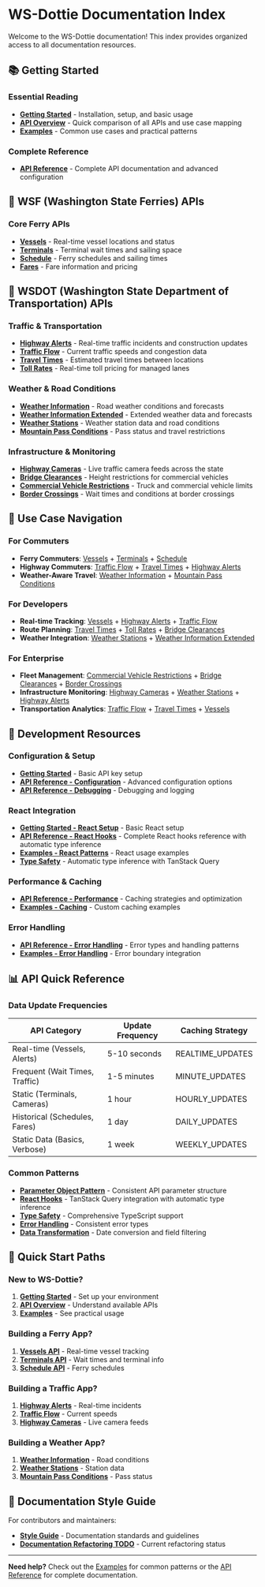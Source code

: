 # WS-Dottie Documentation Index

Welcome to the WS-Dottie documentation! This index provides organized access to all documentation resources.

## 📚 Getting Started

### Essential Reading
- **[Getting Started](./GETTING-STARTED.md)** - Installation, setup, and basic usage
- **[API Overview](./API-OVERVIEW.md)** - Quick comparison of all APIs and use case mapping
- **[Examples](./EXAMPLES.md)** - Common use cases and practical patterns

### Complete Reference
- **[API Reference](./API-REFERENCE.md)** - Complete API documentation and advanced configuration

## 🚢 WSF (Washington State Ferries) APIs

### Core Ferry APIs
- **[Vessels](./apis/wsf-vessels.md)** - Real-time vessel locations and status
- **[Terminals](./apis/wsf-terminals.md)** - Terminal wait times and sailing space
- **[Schedule](./apis/wsf-schedule.md)** - Ferry schedules and sailing times
- **[Fares](./apis/wsf-fares.md)** - Fare information and pricing

## 🚗 WSDOT (Washington State Department of Transportation) APIs

### Traffic & Transportation
- **[Highway Alerts](./apis/wsdot-highway-alerts.md)** - Real-time traffic incidents and construction updates
- **[Traffic Flow](./apis/wsdot-traffic-flow.md)** - Current traffic speeds and congestion data
- **[Travel Times](./apis/wsdot-travel-times.md)** - Estimated travel times between locations
- **[Toll Rates](./apis/wsdot-toll-rates.md)** - Real-time toll pricing for managed lanes

### Weather & Road Conditions
- **[Weather Information](./apis/wsdot-weather-information.md)** - Road weather conditions and forecasts
- **[Weather Information Extended](./apis/wsdot-weather-information-extended.md)** - Extended weather data and forecasts
- **[Weather Stations](./apis/wsdot-weather-stations.md)** - Weather station data and road conditions
- **[Mountain Pass Conditions](./apis/wsdot-mountain-pass-conditions.md)** - Pass status and travel restrictions

### Infrastructure & Monitoring
- **[Highway Cameras](./apis/wsdot-highway-cameras.md)** - Live traffic camera feeds across the state
- **[Bridge Clearances](./apis/wsdot-bridge-clearances.md)** - Height restrictions for commercial vehicles
- **[Commercial Vehicle Restrictions](./apis/wsdot-commercial-vehicle-restrictions.md)** - Truck and commercial vehicle limits
- **[Border Crossings](./apis/wsdot-border-crossings.md)** - Wait times and conditions at border crossings

## 🎯 Use Case Navigation

### For Commuters
- **Ferry Commuters**: [Vessels](./apis/wsf-vessels.md) + [Terminals](./apis/wsf-terminals.md) + [Schedule](./apis/wsf-schedule.md)
- **Highway Commuters**: [Traffic Flow](./apis/wsdot-traffic-flow.md) + [Travel Times](./apis/wsdot-travel-times.md) + [Highway Alerts](./apis/wsdot-highway-alerts.md)
- **Weather-Aware Travel**: [Weather Information](./apis/wsdot-weather-information.md) + [Mountain Pass Conditions](./apis/wsdot-mountain-pass-conditions.md)

### For Developers
- **Real-time Tracking**: [Vessels](./apis/wsf-vessels.md) + [Highway Alerts](./apis/wsdot-highway-alerts.md) + [Traffic Flow](./apis/wsdot-traffic-flow.md)
- **Route Planning**: [Travel Times](./apis/wsdot-travel-times.md) + [Toll Rates](./apis/wsdot-toll-rates.md) + [Bridge Clearances](./apis/wsdot-bridge-clearances.md)
- **Weather Integration**: [Weather Stations](./apis/wsdot-weather-stations.md) + [Weather Information Extended](./apis/wsdot-weather-information-extended.md)

### For Enterprise
- **Fleet Management**: [Commercial Vehicle Restrictions](./apis/wsdot-commercial-vehicle-restrictions.md) + [Bridge Clearances](./apis/wsdot-bridge-clearances.md) + [Border Crossings](./apis/wsdot-border-crossings.md)
- **Infrastructure Monitoring**: [Highway Cameras](./apis/wsdot-highway-cameras.md) + [Weather Stations](./apis/wsdot-weather-stations.md) + [Highway Alerts](./apis/wsdot-highway-alerts.md)
- **Transportation Analytics**: [Traffic Flow](./apis/wsdot-traffic-flow.md) + [Travel Times](./apis/wsdot-travel-times.md) + [Vessels](./apis/wsf-vessels.md)

## 🔧 Development Resources

### Configuration & Setup
- **[Getting Started](./GETTING-STARTED.md#configuration)** - Basic API key setup
- **[API Reference - Configuration](./API-REFERENCE.md#configuration)** - Advanced configuration options
- **[API Reference - Debugging](./API-REFERENCE.md#debugging-and-logging)** - Debugging and logging

### React Integration
- **[Getting Started - React Setup](./GETTING-STARTED.md#react-applications)** - Basic React setup
- **[API Reference - React Hooks](./API-REFERENCE.md#react-hooks)** - Complete React hooks reference with automatic type inference
- **[Examples - React Patterns](./EXAMPLES.md#react-application)** - React usage examples
- **[Type Safety](./API-REFERENCE.md#automatic-type-safety)** - Automatic type inference with TanStack Query

### Performance & Caching
- **[API Reference - Performance](./API-REFERENCE.md#performance--caching)** - Caching strategies and optimization
- **[Examples - Caching](./EXAMPLES.md#custom-caching-configuration)** - Custom caching examples

### Error Handling
- **[API Reference - Error Handling](./API-REFERENCE.md#error-handling)** - Error types and handling patterns
- **[Examples - Error Handling](./EXAMPLES.md#error-boundary-integration)** - Error boundary integration

## 📊 API Quick Reference

### Data Update Frequencies
| API Category | Update Frequency | Caching Strategy |
|--------------|------------------|------------------|
| Real-time (Vessels, Alerts) | 5-10 seconds | REALTIME_UPDATES |
| Frequent (Wait Times, Traffic) | 1-5 minutes | MINUTE_UPDATES |
| Static (Terminals, Cameras) | 1 hour | HOURLY_UPDATES |
| Historical (Schedules, Fares) | 1 day | DAILY_UPDATES |
| Static Data (Basics, Verbose) | 1 week | WEEKLY_UPDATES |

### Common Patterns
- **[Parameter Object Pattern](./API-REFERENCE.md#parameter-object-pattern)** - Consistent API parameter structure
- **[React Hooks](./API-REFERENCE.md#react-hooks)** - TanStack Query integration with automatic type inference
- **[Type Safety](./API-REFERENCE.md#strong-typing)** - Comprehensive TypeScript support
- **[Error Handling](./API-REFERENCE.md#error-handling)** - Consistent error types
- **[Data Transformation](./API-REFERENCE.md#data-transformation)** - Date conversion and field filtering

## 🚀 Quick Start Paths

### New to WS-Dottie?
1. **[Getting Started](./GETTING-STARTED.md)** - Set up your environment
2. **[API Overview](./API-OVERVIEW.md)** - Understand available APIs
3. **[Examples](./EXAMPLES.md)** - See practical usage

### Building a Ferry App?
1. **[Vessels API](./apis/wsf-vessels.md)** - Real-time vessel tracking
2. **[Terminals API](./apis/wsf-terminals.md)** - Wait times and terminal info
3. **[Schedule API](./apis/wsf-schedule.md)** - Ferry schedules

### Building a Traffic App?
1. **[Highway Alerts](./apis/wsdot-highway-alerts.md)** - Real-time incidents
2. **[Traffic Flow](./apis/wsdot-traffic-flow.md)** - Current speeds
3. **[Highway Cameras](./apis/wsdot-highway-cameras.md)** - Live camera feeds

### Building a Weather App?
1. **[Weather Information](./apis/wsdot-weather-information.md)** - Road conditions
2. **[Weather Stations](./apis/wsdot-weather-stations.md)** - Station data
3. **[Mountain Pass Conditions](./apis/wsdot-mountain-pass-conditions.md)** - Pass status

## 📝 Documentation Style Guide

For contributors and maintainers:
- **[Style Guide](./style-guide.md)** - Documentation standards and guidelines
- **[Documentation Refactoring TODO](./DOCUMENTATION-REFACTORING-TODO.md)** - Current refactoring status

---

**Need help?** Check out the [Examples](./EXAMPLES.md) for common patterns or the [API Reference](./API-REFERENCE.md) for complete documentation. 